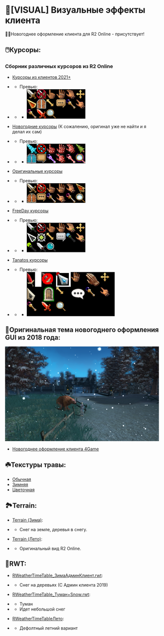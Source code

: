 # 🌟[VISUAL] Визуальные эффекты клиента
🎅🏻Новогоднее оформление клиента для R2 Online -  присутствует!

## 🖱️Курсоры:
### Сборник различных курсоров из R2 Online
- [Курсоры из клиентов 2021+](Cursor/Курсоры%20из%20клиентов%202021+)
- - Превью:
- - - ![collage.png](Cursor/Курсоры%20из%20клиентов%202021+/collage.png)

- [Новогодние курсоры](Cursor/Новогодние%20курсоры) (К сожалению, оригинал уже не найти и я делал их сам)
- - Превью:
- - - ![collage.png](Cursor/Новогодние%20курсоры/collage.png)

- [Оригинальные курсоры](Cursor/Оригинальные%20курсоры)
- - Превью:
- - - ![collage.png](Cursor/Оригинальные%20курсоры/collage.png)

- [FreeDay курсоры](Cursor/FreeDay%20курсоры)
- - Превью:
- - - ![collage.png](Cursor/FreeDay%20курсоры/collage.png)

- [Tanatos курсоры](Cursor/Tanatos%20курсоры)
- - Превью:
- - - ![collage.png](Cursor/Tanatos%20курсоры/collage.png)

## 🎉Оригинальная тема новогоднего оформления GUI из 2018 года:
![Winter2.png](Новогоднее%20оформление%20клиента%204Game/Winter2.png)
- [Новогоднее оформление клиента 4Game](️/Новогоднее%20оформление%20клиента%204Game)


## ☘️Текстуры травы:
- [Обычная](Grass/Default)
- [Зимняя](Grass/Winter)
- [Цветочная](Grass/Flower)


## 🏞️Terrain:
- [Terrain (Зима)](Terrain%20(Зима)):
- - Снег на земле, деревья в снегу.

- [Terrain (Лето)](Terrain%20(Лето)):
- - Оригинальный вид R2 Online.


## 🌄RWT:
- [RWeatherTimeTable_ЗимаАдминКлиент.rwt](RWT/RWeatherTimeTable_ЗимаАдминКлиент.rwt):
- - Снег на деревьях (С Админ клиента 2019)

-  [RWeatherTimeTable_Туман+Snow.rwt](RWT/RWeatherTimeTable_Туман+Snow.rwt):
- - Туман
- - Идет небольшой снег

- [RWeatherTimeTableЛето](RWT/RWeatherTimeTableЛето.rwt):
- - Дефолтный летний вариант